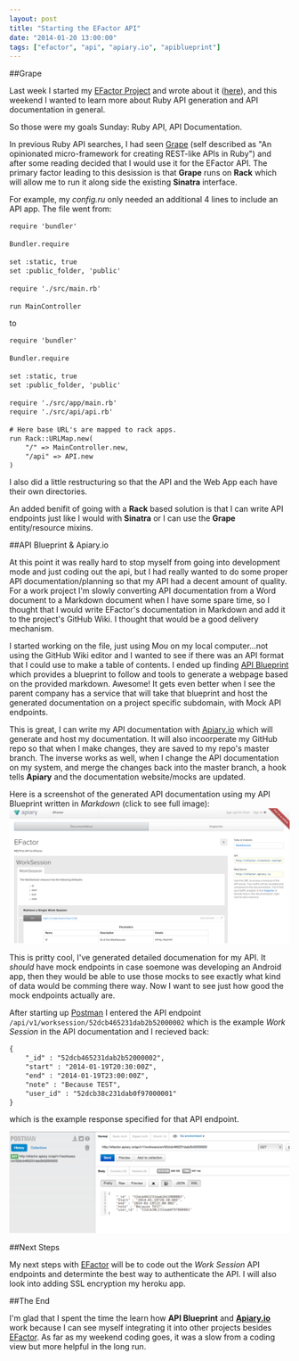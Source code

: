 ```yaml
---
layout: post
title: "Starting the EFactor API"
date: "2014-01-20 13:00:00"
tags: ["efactor", "api", "apiary.io", "apiblueprint"]
---
```


##Grape

Last week I started my [EFactor Project](//github.com/otternq/EFactor) and wrote about it ([here](http://blog.nickotter.com/2014/01/12/efactor.html)), and this weekend I wanted to learn more about Ruby API generation and API documentation in general.

So those were my goals Sunday: Ruby API, API Documentation.

In previous Ruby API searches, I had seen [Grape](https://github.com/intridea/grape) (self described as "An opinionated micro-framework for creating REST-like APIs in Ruby") and after some reading decided that I would use it for the EFactor API. The primary factor leading to this desission is that **Grape** runs on **Rack** which will allow me to run it along side the existing **Sinatra** interface.

For example, my *config.ru* only needed an additional 4 lines to include an API app. The file went from:

```
require 'bundler'  

Bundler.require

set :static, true
set :public_folder, 'public'

require './src/main.rb'

run MainController
```

to

```
require 'bundler'  

Bundler.require

set :static, true
set :public_folder, 'public'

require './src/app/main.rb'
require './src/api/api.rb'

# Here base URL's are mapped to rack apps.
run Rack::URLMap.new(
	"/" => MainController.new, 
    "/api" => API.new
) 
```

I also did a little restructuring so that the API and the Web App each have their own directories.

An added benifit of going with a **Rack** based solution is that I can write API endpoints just like I would with **Sinatra** or I can use the **Grape** entity/resource mixins.

##API Blueprint & Apiary.io

At this point it was really hard to stop myself from going into development mode and just coding out the api, but I had really wanted to do some proper API documentation/planning so that my API had a decent amount of quality. For a work project I'm slowly converting API documentation from a Word document to a Markdown document when I have some spare time, so I thought that I would write EFactor's documentation in Markdown and add it to the project's GitHub Wiki. I thought that would be a good delivery mechanism.

I started working on the file, just using Mou on my local computer...not using the GitHub Wiki editor and I wanted to see if there was an API format that I could use to make a table of contents. I ended up finding [API Blueprint](http://apiblueprint.org/) which provides a blueprint to follow and tools to generate a webpage based on the provided markdown. Awesome! It gets even better when I see the parent company has a service that will take that blueprint and host the generated documentation on a project specific subdomain, with Mock API endpoints.

This is great, I can write my API documentation with [Apiary.io](http://apiary.io/) which will generate and host my documentation. It will also incoorperate my GitHub repo so that when I make changes, they are saved to my repo's master branch. The inverse works as well, when I change the API documentation on my system, and merge the changes back into the master branch, a hook tells **Apiary** and the documentation website/mocks are updated.

Here is a screenshot of the generated API documentation using my API Blueprint written in *Markdown* (click to see full image):
[![EFactor Apiary Screenshot](/img/apiary-screenshot.png)](/img/apiary-screenshot.png)

This is pritty cool, I've generated detailed documenation for my API. It *should* have mock endpoints in case soemone was developing an Android app, then they would be able to use those mocks to see exactly what kind of data would be comming there way. Now I want to see just how good the mock endpoints actually are.

After starting up [Postman](https://chrome.google.com/webstore/detail/postman-rest-client/fdmmgilgnpjigdojojpjoooidkmcomcm?hl=en) I entered the API endpoint `/api/v1/worksession/52dcb465231dab2b52000002` which is the example *Work Session* in the API documentation and I recieved back:

```
{
    "_id" : "52dcb465231dab2b52000002",
    "start" : "2014-01-19T20:30:00Z",
    "end" : "2014-01-19T23:00:00Z",
    "note" : "Because TEST",
    "user_id" : "52dcb38c231dab0f97000001" 
}
```

which is the example response specified for that API endpoint.

[![EFactor Postman Screenshot](/img/postman-screenshot.png)](/img/postman-screenshot.png)

##Next Steps

My next steps with [EFactor](//github.com/otternq/EFactor) will be to code out the *Work Session* API endpoints and determinte the best way to authenticate the API. I will also look into adding SSL encryption my heroku app.

##The End

I'm glad that I spent the time the learn how **API Blueprint** and [**Apiary.io**](//apiary.io) work because I can see myself integrating it into other projects besides [EFactor](//github.com/otternq/EFactor). As far as my weekend coding goes, it was a slow from a coding view but more helpful in the long run.